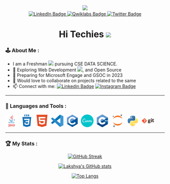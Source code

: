 <!--
**yolakshya19/yolakshya19** is a ✨ _special_ ✨ repository because its `README.md` (this file) appears on your GitHub profile.

Here are some ideas to get you started:

- 🔭 I’m currently working on ...
- 🌱 I’m currently learning ...
- 👯 I’m looking to collaborate on ...
- 🤔 I’m looking for help with ...
- 💬 Ask me about ...
- 📫 How to reach me: ...
- 😄 Pronouns: ...
- ⚡ Fun fact: ...
-->


<div id="header" align="center">
  <img src="https://media.giphy.com/media/XwBzLXzYq7ljHBXkHk/giphy.gif" width="100"/>
  <div id="badges">
  <a href="https://www.linkedin.com/in/lakshya-dhawan-9561a8214/">
    <img src="https://img.shields.io/badge/LinkedIn-blue?style=for-the-badge&logo=linkedin&logoColor=white" alt="LinkedIn Badge"/>
  </a>
  <a href="https://www.cloudskillsboost.google/public_profiles/de3c1bfc-2247-4302-befd-01edf09cb58e">
    <img src="https://img.shields.io/badge/Qwiklabs-yellow?style=for-the-badge&logo=qwiklabs&logoColor=white" alt="Qwiklabs Badge"/>
  </a>
  <a href="https://twitter.com/LDhawan19">
    <img src="https://img.shields.io/badge/Twitter-blue?style=for-the-badge&logo=twitter&logoColor=white" alt="Twitter Badge"/>
  </a>
  </div>
  
  <h1>
  Hi Techies 
  <img src="https://media.giphy.com/media/3ohhwMDyS6rv3sB8yI/giphy.gif" width="45px"/>
  </h1>
</div>


### :joystick: About Me :

- I am a Freshman <img src="https://media.giphy.com/media/gjxYwnMG7Mocmc75DM/giphy.gif" width="30"> pursuing CSE DATA SCIENCE.
- :seedling: Exploring Web Development <img src="https://media.giphy.com/media/juua9i2c2fA0AIp2iq/giphy.gif" width="20">, and Open Source 
- :telescope: Preparing for Microsoft Engage and GSOC in 2023
- :robot: Would love to collaborate on projects related to the same
- :mailbox: Connect with me: 
[![Linkedin Badge](https://img.shields.io/badge/-Lakshya-blue?style=flat&logo=Linkedin&logoColor=white)](https://www.linkedin.com/in/lakshya-dhawan-9561a8214/)
[![Instagram Badge](https://img.shields.io/badge/-Lakshya-e25bf1?style=flat&logo=Instagram&logoColor=white)](https://www.instagram.com/lakshya.9113/)

<hr>

### :rocket: Languages and Tools :
<div>
  <img src="https://github.com/devicons/devicon/blob/master/icons/java/java-original-wordmark.svg" title="Java" alt="Java" width="40" height="40"/>&nbsp;
  <img src="https://github.com/devicons/devicon/blob/master/icons/css3/css3-plain-wordmark.svg"  title="CSS3" alt="CSS" width="40" height="40"/>&nbsp;
  <img src="https://github.com/devicons/devicon/blob/master/icons/html5/html5-plain.svg" title="HTML5" alt="HTML" width="40" height="40"/>&nbsp;
  <img src="https://github.com/devicons/devicon/blob/master/icons/vscode/vscode-original.svg" title="VScode" alt="VScode" width="40" height="40"/>&nbsp;
  <img src="https://github.com/devicons/devicon/blob/master/icons/c/c-original.svg" title="C" alt="C" width="40" height="40"/>&nbsp;
  <img src="https://github.com/devicons/devicon/blob/master/icons/canva/canva-original.svg" title="Canva"  alt="Canva" width="40" height="40"/>&nbsp;
  <img src="https://github.com/devicons/devicon/blob/master/icons/cplusplus/cplusplus-original.svg" title="Cpp"  alt="Cpp" width="40" height="40"/>&nbsp;
  <img src="https://github.com/devicons/devicon/blob/master/icons/jupyter/jupyter-original.svg" title="Jupyter" alt="Jupyter" width="40" height="40"/>&nbsp;
  <img src="https://github.com/devicons/devicon/blob/master/icons/python/python-original.svg" title="Python" alt="Python" width="40" height="40"/>&nbsp;
  <img src="https://github.com/devicons/devicon/blob/master/icons/git/git-original-wordmark.svg" title="Git" **alt="Git" width="40" height="40"/>
</div>

---

### :trophy: My Stats :

<div align="center">
  
[![GitHub Streak](http://github-readme-streak-stats.herokuapp.com?user=yolakshya19&theme=dark&background=000000)](https://git.io/streak-stats)

[![Lakshya's GitHub stats](https://github-readme-stats.vercel.app/api?username=yolakshya19&theme=vision-friendly-dark&background=000000)](https://github.com/anuraghazra/github-readme-stats)

[![Top Langs](https://github-readme-stats.vercel.app/api/top-langs/?username=yolakshya19&layout=compact&theme=vision-friendly-dark)](https://github.com/anuraghazra/github-readme-stats) 
  
 <img src="https://komarev.com/ghpvc/?username=yolakshya19&style=flat-square&color=red" alt=""/>
</div>
























